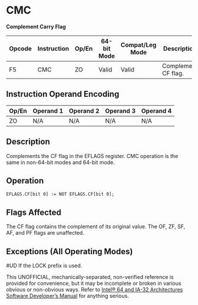# CMC

**Complement Carry Flag**

| Opcode | Instruction | Op/En | 64-bit Mode | Compat/Leg Mode | Description         |
| ------ | ----------- | ----- | ----------- | --------------- | ------------------- |
| F5     | CMC         | ZO    | Valid       | Valid           | Complement CF flag. |

## Instruction Operand Encoding

| Op/En | Operand 1 | Operand 2 | Operand 3 | Operand 4 |
| ----- | --------- | --------- | --------- | --------- |
| ZO    | N/A       | N/A       | N/A       | N/A       |

## Description

Complements the CF flag in the EFLAGS register. CMC operation is the same in non-64-bit modes and 64-bit mode.

## Operation

```
EFLAGS.CF[bit 0] := NOT EFLAGS.CF[bit 0];

```

## Flags Affected

The CF flag contains the complement of its original value. The OF, ZF, SF, AF, and PF flags are unaffected.

## Exceptions (All Operating Modes)

#​​​UD If the LOCK prefix is used.

This UNOFFICIAL, mechanically-separated, non-verified reference is provided for convenience, but it may be
incomplete or broken in various obvious or non-obvious
ways. Refer to [Intel® 64 and IA-32 Architectures Software Developer’s Manual](https://software.intel.com/en-us/download/intel-64-and-ia-32-architectures-sdm-combined-volumes-1-2a-2b-2c-2d-3a-3b-3c-3d-and-4) for anything serious.
